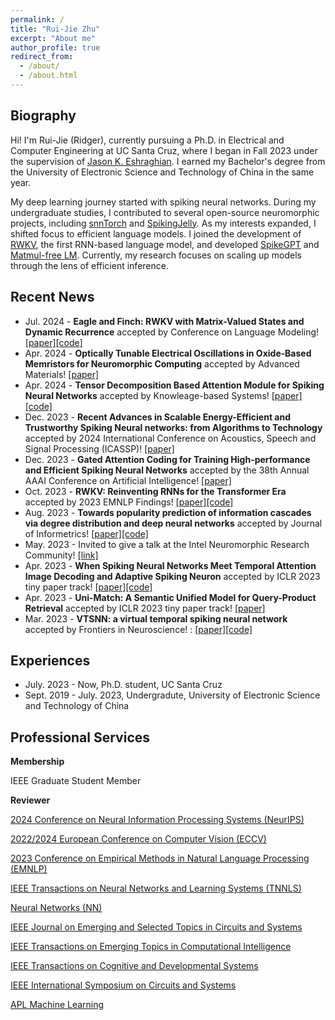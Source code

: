 ```yaml
---
permalink: /
title: "Rui-Jie Zhu"
excerpt: "About me"
author_profile: true
redirect_from: 
  - /about/
  - /about.html
---
```


Biography
------
Hi! I'm Rui-Jie (Ridger), currently pursuing a Ph.D. in Electrical and Computer Engineering at UC Santa Cruz, where I began in Fall 2023 under the supervision of [Jason K. Eshraghian](https://ncg.ucsc.edu/jason-eshraghian-bio/). I earned my Bachelor's degree from the University of Electronic Science and Technology of China in the same year.

My deep learning journey started with spiking neural networks. During my undergraduate studies, I contributed to several open-source neuromorphic projects, including [snnTorch](https://github.com/jeshraghian/snntorch) and [SpikingJelly](https://github.com/fangwei123456/spikingjelly). As my interests expanded, I shifted focus to efficient language models. I joined the development of [RWKV](https://github.com/BlinkDL/RWKV-LM), the first RNN-based language model, and developed [SpikeGPT](https://openreview.net/forum?id=gcf1anBL9e) and [Matmul-free LM](https://github.com/ridgerchu/matmulfreellm). Currently, my research focuses on scaling up models through the lens of efficient inference.

Recent News
------
- Jul. 2024 - **Eagle and Finch: RWKV with Matrix-Valued States and Dynamic Recurrence** accepted by Conference on Language Modeling! [[paper]](https://arxiv.org/abs/2404.05892)[[code]](https://github.com/BlinkDL/RWKV-LM)
- Apr. 2024 - **Optically Tunable Electrical Oscillations in Oxide‐Based Memristors for Neuromorphic Computing** accepted by Advanced Materials! [[paper]](https://onlinelibrary.wiley.com/doi/full/10.1002/adma.202400904)
- Apr. 2024 - **Tensor Decomposition Based Attention Module for Spiking Neural Networks** accepted by Knowleage-based Systems! [[paper]](https://www.sciencedirect.com/science/article/abs/pii/S0950705124004143)[[code]](https://github.com/RisingEntropy/PFA)
- Dec. 2023 - **Recent Advances in Scalable Energy-Efficient and Trustworthy Spiking Neural networks: from Algorithms to Technology** accepted by 2024 International Conference on Acoustics, Speech and Signal Processing (ICASSP)! [[paper]](https://arxiv.org/abs/2312.01213)
- Dec. 2023 - **Gated Attention Coding for Training High-performance and Efficient Spiking Neural Networks** accepted by the 38th Annual AAAI Conference on Artificial Intelligence! [[paper]](https://arxiv.org/abs/2308.06582)
- Oct. 2023 - **RWKV: Reinventing RNNs for the Transformer Era** accepted by 2023 EMNLP Findings! [[paper]](https://arxiv.org/abs/2305.13048)[[code]](https://github.com/BlinkDL/RWKV-LM)
- Aug. 2023 - **Towards popularity prediction of information cascades via degree distribution and deep neural networks** accepted by Journal of Informetrics! [[paper]](https://www.sciencedirect.com/science/article/pii/S175115772300038X)[[code]](https://github.com/tmacmilan/CasDENN)
- May. 2023 - Invited to give a talk at the Intel Neuromorphic Research Community! [[link]](https://intel-ncl.atlassian.net/wiki/spaces/INRC/blog/2023/05/24/1933738007/INRC+Forum+May+30th+Jason+Eshraghian+Ruijie+Zhu)
- Apr. 2023 - **When Spiking Neural Networks Meet Temporal Attention Image Decoding and Adaptive Spiking Neuron** accepted by ICLR 2023 tiny paper track! [[paper]](https://openreview.net/forum?id=MuOFB0LQKcy)[[code]](https://github.com/bollossom/ICLR_TINY_SNN)
- Apr. 2023 - **Uni-Match: A Semantic Unified Model for Query-Product Retrieval** accepted by ICLR 2023 tiny paper track! [[paper]](https://openreview.net/forum?id=91Bcj6sgcxt)
- Mar. 2023 - **VTSNN: a virtual temporal spiking neural network** accepted by Frontiers in Neuroscience! : [[paper]](https://www.frontiersin.org/journals/neuroscience)[[code]](https://github.com/bollossom/VTSNN)

Experiences
------
- July. 2023 - Now, Ph.D. student, UC Santa Cruz
- Sept. 2019 - July. 2023, Undergradute, University of Electronic Science and Technology of China


Professional Services
------
**Membership**

IEEE Graduate Student Member

**Reviewer**

[2024 Conference on Neural Information Processing Systems (NeurIPS)](https://neurips.cc)

[2022/2024 European Conference on Computer Vision (ECCV)](https://eccv.ecva.net)

[2023 Conference on Empirical Methods in Natural Language Processing (EMNLP)](https://2023.emnlp.org/)

[IEEE Transactions on Neural Networks and Learning Systems (TNNLS)](https://ieeexplore.ieee.org/xpl/RecentIssue.jsp?punumber=5962385)

[Neural Networks (NN)](https://www.sciencedirect.com/journal/neural-networks)

[IEEE Journal on Emerging and Selected Topics in Circuits and Systems](https://ieeexplore.ieee.org/xpl/RecentIssue.jsp?punumber=5503868)

[IEEE Transactions on Emerging Topics in Computational Intelligence](https://ieeexplore.ieee.org/xpl/RecentIssue.jsp?punumber=7433297)

[IEEE Transactions on Cognitive and Developmental Systems](https://ieeexplore.ieee.org/xpl/RecentIssue.jsp?punumber=7274989)

[IEEE International Symposium on Circuits and Systems](https://ieeexplore.ieee.org/xpl/conhome/1000089/all-proceedings)

[APL Machine Learning](https://pubs.aip.org/aip/aml)




